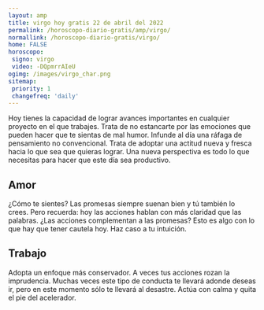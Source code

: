 ```yaml
---
layout: amp
title: virgo hoy gratis 22 de abril del 2022 
permalink: /horoscopo-diario-gratis/amp/virgo/
normallink: /horoscopo-diario-gratis/virgo/
home: FALSE
horoscopo:
 signo: virgo
 video: -DQpmrrAIeU
ogimg: /images/virgo_char.png
sitemap:
 priority: 1
 changefreq: 'daily'
---
```



Hoy tienes la capacidad de lograr avances importantes en cualquier proyecto en el que trabajes. Trata de no estancarte por las emociones que pueden hacer que te sientas de mal humor. Infunde al día una ráfaga de pensamiento no convencional. Trata de adoptar una actitud nueva y fresca hacia lo que sea que quieras lograr. Una nueva perspectiva es todo lo que necesitas para hacer que este día sea productivo.

## Amor

¿Cómo te sientes? Las promesas siempre suenan bien y tú también lo crees. Pero recuerda: hoy las acciones hablan con más claridad que las palabras. ¿Las acciones complementan a las promesas? Esto es algo con lo que hay que tener cautela hoy. Haz caso a tu intuición.

## Trabajo

Adopta un enfoque más conservador. A veces tus acciones rozan la imprudencia. Muchas veces este tipo de conducta te llevará adonde deseas ir, pero en este momento sólo te llevará al desastre. Actúa con calma y quita el pie del acelerador.
